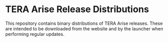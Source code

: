 # TERA Arise Release Distributions

This repository contains binary distributions of TERA Arise releases. These are
intended to be downloaded from the website and by the launcher when performing
regular updates.
